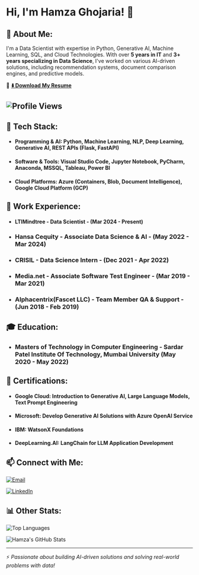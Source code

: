 # Hi, I'm Hamza Ghojaria! 👋

## 🚀 About Me:
I'm a Data Scientist with expertise in Python, Generative AI, Machine Learning, SQL, and Cloud Technologies. With over **5 years in IT** and **3+ years specializing in Data Science**, I've worked on various AI-driven solutions, including recommendation systems, document comparison engines, and predictive models.

📄 **[⬇️ Download My Resume](https://github.com/hamzaghojaria/hamzaghojaria/raw/main/Hamza%20Ghojaria%20Resume.pdf)**

## ![Profile Views](https://komarev.com/ghpvc/?username=hamzaghojaria&color=blue&style=for-the-badge)

## 🚀 Tech Stack:
- #### Programming & AI: Python, Machine Learning, NLP, Deep Learning, Generative AI, REST APIs (Flask, FastAPI)
- #### Software & Tools: Visual Studio Code, Jupyter Notebook, PyCharm, Anaconda, MSSQL, Tableau, Power BI
- #### Cloud Platforms: Azure (Containers, Blob, Document Intelligence), Google Cloud Platform (GCP)

## 💼 Work Experience:
- #### LTIMindtree - Data Scientist - (Mar 2024 - Present)
- ### Hansa Cequity - Associate Data Science & AI - (May 2022 - Mar 2024)
- ### CRISIL - Data Science Intern - (Dec 2021 - Apr 2022)
- ### Media.net - Associate Software Test Engineer - (Mar 2019 - Mar 2021)
- ### Alphacentrix(Fascet LLC) - Team Member QA & Support - (Jun 2018 - Feb 2019)

## 🎓 Education:
- ### **Masters of Technology in Computer Engineering** - Sardar Patel Institute Of Technology, Mumbai University (May 2020 - May 2022)
  
## 📜 Certifications:
- #### Google Cloud: Introduction to Generative AI, Large Language Models, Text Prompt Engineering
- #### Microsoft: Develop Generative AI Solutions with Azure OpenAI Service
- #### IBM: WatsonX Foundations
- #### DeepLearning.AI: LangChain for LLM Application Development

## 📫 Connect with Me:
[![Email](https://img.shields.io/badge/Email-D14836?style=for-the-badge&logo=gmail&logoColor=white)](mailto:hamza.ghojaria123@gmail.com)

[![LinkedIn](https://img.shields.io/badge/LinkedIn-0A66C2?style=for-the-badge&logo=linkedin&logoColor=white)](https://linkedin.com/in/hamzaghojaria)

## 📊 Other Stats:

![Top Languages](https://github-readme-stats.vercel.app/api/top-langs/?username=hamzaghojaria&layout=compact&theme=tokyonight)

![Hamza's GitHub Stats](https://github-readme-stats.vercel.app/api?username=hamzaghojaria&show_icons=true&theme=radical)

<!-- [![Hamza's Contribution Graph](https://github-profile-summary-cards.vercel.app/api/cards/profile-details?username=hamzaghojaria&theme=github_dark)](https://github.com/hamzaghojaria) -->
---
⚡ *Passionate about building AI-driven solutions and solving real-world problems with data!*






